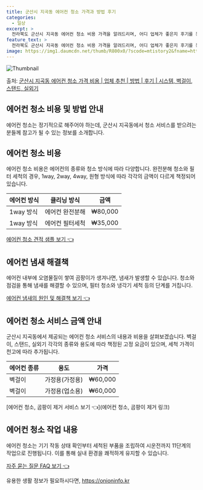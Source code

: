 ```yaml
---
title: 군산시 지곡동 에어컨 청소 가격과 방법 후기
categories:
  - 일상
excerpt: >
  전라북도 군산시 지곡동 에어컨 청소 비용 가격을 알려드리며, 어디 업체가 좋은지 후기를 통해 알아보겠습니다. 현재 글에서는 시스템, 벽걸이, 스탠드, 실외기 각각에 대해 청소 비용이 나와 있으니 참고하시면 되겠습니다. 에어컨 분해 청소 방법 보기 👈 클릭셀프 에어컨 청소 방법 보기👈 클릭군산시 지곡동 에어컨 청소 비용시스템에어컨 방식클리닝방식금액1way 방식에어컨 완전분해80,000원1way 방식에어컨 필터세척35,000원2way 방식에어컨 완전분해90,000원2way 방식에어컨 필터세척35,000원4way 방식에어컨 완전분해120,000원4way 방식에어컨 필터세척35,000원원형방식에어컨 완전분해140,000원원형방식에어컨 필터세척35,000원에어컨 청소 견적 샘플 보기 👈 클릭에어컨 냄새의 원인에어..
feature_text: >
  전라북도 군산시 지곡동 에어컨 청소 비용 가격을 알려드리며, 어디 업체가 좋은지 후기를 통해 알아보겠습니다. 현재 글에서는 시스템, 벽걸이, 스탠드, 실외기 각각에 대해 청소 비용이 나와 있으니 참고하시면 되겠습니다. 에어컨 분해 청소 방법 보기 👈 클릭셀프 에어컨 청소 방법 보기👈 클릭군산시 지곡동 에어컨 청소 비용시스템에어컨 방식클리닝방식금액1way 방식에어컨 완전분해80,000원1way 방식에어컨 필터세척35,000원2way 방식에어컨 완전분해90,000원2way 방식에어컨 필터세척35,000원4way 방식에어컨 완전분해120,000원4way 방식에어컨 필터세척35,000원원형방식에어컨 완전분해140,000원원형방식에어컨 필터세척35,000원에어컨 청소 견적 샘플 보기 👈 클릭에어컨 냄새의 원인에어..
image: https://img1.daumcdn.net/thumb/R800x0/?scode=mtistory2&fname=https%3A%2F%2Fblog.kakaocdn.net%2Fdn%2Fc0HiQh%2FbtsHwult2hW%2FfAqaVuwy4imdkTAf93iEbK%2Fimg.webp
---
```


![Thumbnail](https://img1.daumcdn.net/thumb/R800x0/?scode=mtistory2&fname=https%3A%2F%2Fblog.kakaocdn.net%2Fdn%2Fc0HiQh%2FbtsHwult2hW%2FfAqaVuwy4imdkTAf93iEbK%2Fimg.webp)

<p>출처: <a href="https://onioninfo.kr/entry/%EA%B5%B0%EC%82%B0%EC%8B%9C-%EC%A7%80%EA%B3%A1%EB%8F%99-%EC%97%90%EC%96%B4%EC%BB%A8-%EC%B2%AD%EC%86%8C-%EA%B0%80%EA%B2%A9-%EB%B9%84%EC%9A%A9-%EC%97%85%EC%B2%B4-%EC%B6%94%EC%B2%9C-%EB%B0%A9%EB%B2%95-%ED%9B%84%EA%B8%B0-%EC%8B%9C%EC%8A%A4%ED%85%9C-%EB%B2%BD%EA%B1%B8%EC%9D%B4-%EC%8A%A4%ED%83%A0%EB%93%9C-%EC%8B%A4%EC%99%B8%EA%B8%B0" rel="dofollow">군산시 지곡동 에어컨 청소 가격 비용 | 업체 추천 | 방법 | 후기 | 시스템, 벽걸이, 스탠드, 실외기</a> </p>

## 에어컨 청소 비용 및 방법 안내

에어컨 청소는 정기적으로 해주어야 하는데, 군산시 지곡동에서 청소 서비스를 받으려는 분들께 참고가 될 수 있는 정보를 소개합니다.

## **에어컨 청소 비용**

에어컨 청소 비용은 에어컨의 종류와 청소 방식에 따라 다양합니다. 완전분해 청소와 필터 세척의 경우, 1way, 2way, 4way, 원형
방식에 따라 각각의 금액이 다르게 책정되어 있습니다.

에어컨 방식 | 클리닝 방식 | 금액  
---|---|---  
1way 방식 | 에어컨 완전분해 | ₩80,000  
1way 방식 | 에어컨 필터세척 | ₩35,000  
  
[에어컨 청소 견적 샘플 보기 👈](https://onioninfo.kr/entry/%EA%B5%B0%EC%82%B0%EC%8B%9C-%EC%A7%80%EA%B3%A1%EB%8F%99-%EC%97%90%EC%96%B4%EC%BB%A8-%EC%B2%AD%EC%86%8C-%EA%B0%80%EA%B2%A9-%EB%B9%84%EC%9A%A9-%EC%97%85%EC%B2%B4-%EC%B6%94%EC%B2%9C-%EB%B0%A9%EB%B2%95-%ED%9B%84%EA%B8%B0-%EC%8B%9C%EC%8A%A4%ED%85%9C-%EB%B2%BD%EA%B1%B8%EC%9D%B4-%EC%8A%A4%ED%83%A0%EB%93%9C-%EC%8B%A4%EC%99%B8%EA%B8%B0)

## **에어컨 냄새 해결책**

에어컨 내부에 오염물질이 쌓여 곰팡이가 생겨나면, 냄새가 발생할 수 있습니다. 청소와 점검을 통해 냄새를 해결할 수 있으며, 필터 청소와
냉각기 세척 등의 단계를 거칩니다.

[에어컨 냄새의 원인 및 해결책 보기 👈](https://onioninfo.kr/entry/%EA%B5%B0%EC%82%B0%EC%8B%9C-%EC%A7%80%EA%B3%A1%EB%8F%99-%EC%97%90%EC%96%B4%EC%BB%A8-%EC%B2%AD%EC%86%8C-%EA%B0%80%EA%B2%A9-%EB%B9%84%EC%9A%A9-%EC%97%85%EC%B2%B4-%EC%B6%94%EC%B2%9C-%EB%B0%A9%EB%B2%95-%ED%9B%84%EA%B8%B0-%EC%8B%9C%EC%8A%A4%ED%85%9C-%EB%B2%BD%EA%B1%B8%EC%9D%B4-%EC%8A%A4%ED%83%A0%EB%93%9C-%EC%8B%A4%EC%99%B8%EA%B8%B0)

## **에어컨 청소 서비스 금액 안내**

군산시 지곡동에서 제공되는 에어컨 청소 서비스의 내용과 비용을 살펴보겠습니다. 벽걸이, 스탠드, 실외기 각각의 종류와 용도에 따라 책정된
고정 요금이 있으며, 세척 가격이 천고에 따라 추가됩니다.

에어컨 종류 | 용도 | 가격  
---|---|---  
벽걸이 | 가정용(가정용) | ₩60,000  
벽걸이 | 가정용(업소용) | ₩60,000  
  
[에어컨 청소, 곰팡이 제거 서비스 보기 👈](에어컨 청소, 곰팡이 제거 링크)

## **에어컨 청소 작업 내용**

에어컨 청소는 기기 작동 상태 확인부터 세척된 부품을 조립하여 시운전까지 11단계의 작업으로 진행됩니다. 이를 통해 실내 환경을 쾌적하게
유지할 수 있습니다.

[자주 묻는 질문 FAQ 보기 👈](https://onioninfo.kr/entry/%EA%B5%B0%EC%82%B0%EC%8B%9C-%EC%A7%80%EA%B3%A1%EB%8F%99-%EC%97%90%EC%96%B4%EC%BB%A8-%EC%B2%AD%EC%86%8C-%EA%B0%80%EA%B2%A9-%EB%B9%84%EC%9A%A9-%EC%97%85%EC%B2%B4-%EC%B6%94%EC%B2%9C-%EB%B0%A9%EB%B2%95-%ED%9B%84%EA%B8%B0-%EC%8B%9C%EC%8A%A4%ED%85%9C-%EB%B2%BD%EA%B1%B8%EC%9D%B4-%EC%8A%A4%ED%83%A0%EB%93%9C-%EC%8B%A4%EC%99%B8%EA%B8%B0)



 

유용한 생활 정보가 필요하시다면, <a href="https://onioninfo.kr" rel="dofollow">https://onioninfo.kr</a>


